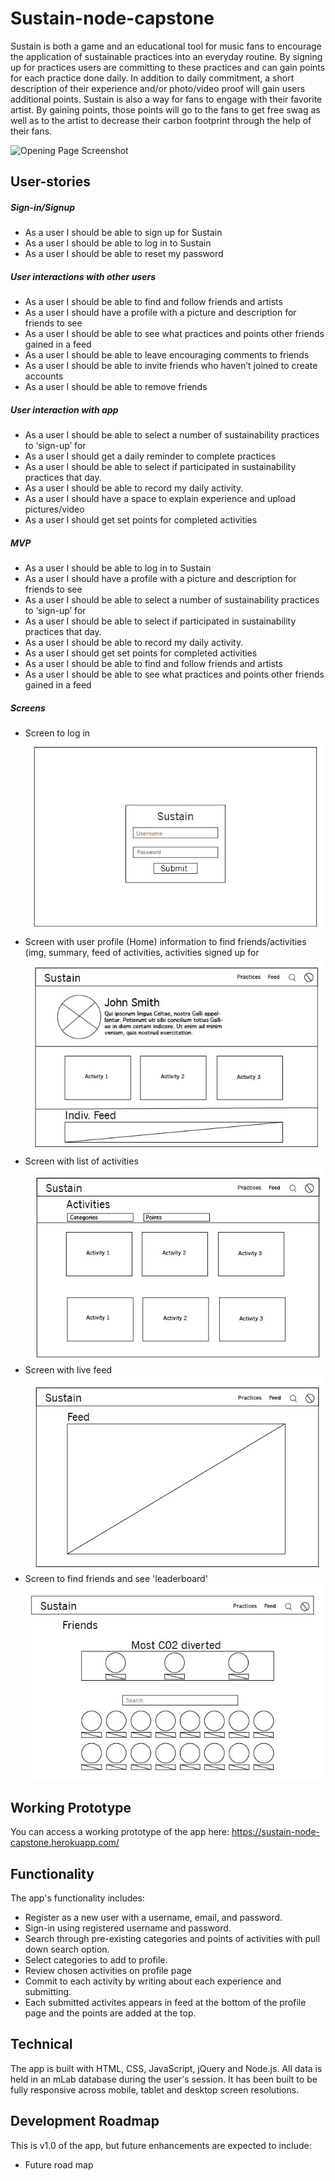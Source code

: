 # Sustain-node-capstone
Sustain is both a game and an educational tool for music fans to encourage the application of sustainable practices into an everyday routine. By signing up for practices users are committing to these practices and can gain points for each practice done daily. In addition to daily commitment, a short description of their experience and/or photo/video proof will gain users additional points. Sustain is also a way for fans to engage with their favorite artist. By gaining points, those points will go to the fans to get free swag as well as to the artist to decrease their carbon footprint through the help of their fans.

![Opening Page Screenshot](https://github.com/LeahBorns/upbeat-atlas-artist-finder-songkick-api-capstone/blob/master/github-images/opening-page-screen-shot.png)

## User-stories

##### Sign-in/Signup
* As a user I should be able to sign up for Sustain
* As a user I should be able to log in to Sustain
* As a user I should be able to reset my password

##### User interactions with other users
* As a user I should be able to find and follow friends and artists
* As a user I should have a profile with a picture and description for friends to see
* As a user I should be able to see what practices and points other friends gained in a feed
* As a user I should be able to leave encouraging comments to friends
* As a user I should be able to invite friends who haven’t joined to create accounts
* As a user I should be able to remove friends

##### User interaction with app
* As a user I should be able to select a number of sustainability practices to ‘sign-up’ for
* As a user I should get a daily reminder to complete practices
* As a user I should be able to select if participated in sustainability practices that day.
* As a user I should be able to record my daily activity.
* As a user I should have a space to explain experience and upload pictures/video
* As a user I should get set points for completed activities

##### MVP
* As a user I should be able to log in to Sustain
* As a user I should have a profile with a picture and description for friends to see
* As a user I should be able to select a number of sustainability practices to ‘sign-up’ for
* As a user I should be able to select if participated in sustainability practices that day.
* As a user I should be able to record my daily activity.
* As a user I should get set points for completed activities
* As a user I should be able to find and follow friends and artists
* As a user I should be able to see what practices and points other friends gained in a feed

##### Screens

* Screen to log in
![Log-In](https://github.com/LeahBorns/sustain-node-capstone/blob/master/github-images/sustain-node-capstone-wireframe-login.jpg)
* Screen with user profile (Home) information to find friends/activities (img, summary, feed of activities, activities signed up for
![Profile](https://github.com/LeahBorns/sustain-node-capstone/blob/master/github-images/sustain-node-capstone-wireframe_profile.jpg)
* Screen with list of activities
![Activities](https://github.com/LeahBorns/sustain-node-capstone/blob/master/github-images/sustain-node-capstone-wireframe_activities.jpg)
* Screen with live feed
![Live feed](https://github.com/LeahBorns/sustain-node-capstone/blob/master/github-images/sustain-node-capstone-wireframe_feed.jpg)
* Screen to find friends and see 'leaderboard'
![Find friends](https://github.com/LeahBorns/sustain-node-capstone/blob/master/github-images/sustain-node-capstone-wireframe_find-friends.jpg)




## Working Prototype

You can access a working prototype of the app here: https://sustain-node-capstone.herokuapp.com/

## Functionality
The app's functionality includes:

* Register as a new user with a username, email, and password.
* Sign-in using registered username and password.
* Search through pre-existing categories and points of activities with pull down search option.
* Select categories to add to profile.
* Review chosen activities on profile page
* Commit to each activity by writing about each experience and submitting.
* Each submitted activites appears in feed at the bottom of the profile page and the points are added at the top.

## Technical

The app is built with HTML, CSS, JavaScript, jQuery and Node.js. All data is held in an mLab database during the user's session. It has been built to be fully responsive across mobile, tablet and desktop screen resolutions.

## Development Roadmap

This is v1.0 of the app, but future enhancements are expected to include:

* Future road map
